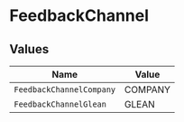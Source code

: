 # FeedbackChannel


## Values

| Name                     | Value                    |
| ------------------------ | ------------------------ |
| `FeedbackChannelCompany` | COMPANY                  |
| `FeedbackChannelGlean`   | GLEAN                    |